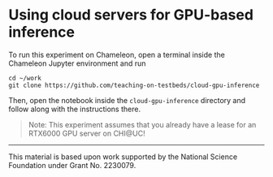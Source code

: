 # Using cloud servers for GPU-based inference

To run this experiment on Chameleon, open a terminal inside the Chameleon Jupyter environment and run

```
cd ~/work
git clone https://github.com/teaching-on-testbeds/cloud-gpu-inference
```

Then, open the notebook inside the `cloud-gpu-inference` directory and follow along with the instructions there.

> Note: This experiment assumes that you already have a lease for an RTX6000 GPU server on CHI@UC!

---
This material is based upon work supported by the National Science Foundation under Grant No. 2230079.

